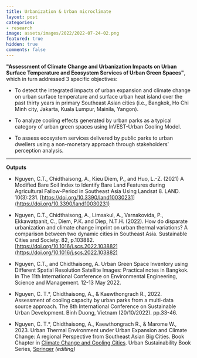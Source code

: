 ```yaml
---
title: Urbanization & Urban microclimate
layout: post
categories:
- research
image: assets/images/2022/2022-07-24-02.png
featured: true
hidden: true
comments: false
---
```


<b>"Assessment of Climate Change and Urbanization Impacts on Urban Surface Temperature and Ecosystem Services of Urban Green Spaces"</b>, which in turn addressed 3 specific objectives: 

* To detect the integrated impacts of urban expansion and climate change on urban surface temperature and surface urban heat island over the past thirty years in primary Southeast Asian cities (i.e., Bangkok, Ho Chi Minh city, Jakarta, Kuala Lumpur, Mainila, Yangon).

* To analyze cooling effects generated by urban parks as a typical category of urban green spaces using InVEST-Urban Cooling Model.

* To assess ecosystem services delivered by public parks to urban dwellers using a non-monetary approach through stakeholders’ perception analysis.


<hr>

<b> Outputs </b>

* Nguyen, C.T., Chidthaisong, A., Kieu Diem, P., and Huo, L.-Z. (2021) A Modified Bare Soil Index to Identify Bare Land Features during Agricultural Fallow-Period in Southeast Asia Using Landsat 8. LAND. 10(3):231. [https://doi.org/10.3390/land10030231](https://doi.org/10.3390/land10030231) 

* Nguyen, C.T., Chidthaisong, A., Limsakul, A., Varnakovida, P., Ekkawatpanit, C., Diem, P.K. and Diep, N.T.H. (2022). How do disparate urbanization and climate change imprint on urban thermal variations? A comparison between two dynamic cities in Southeast Asia. Sustainable Cities and Society. 82, p.103882. [https://doi.org/10.1016/j.scs.2022.103882](https://doi.org/10.1016/j.scs.2022.103882)

* Nguyen, C.T., and Chidthaisong, A. Urban Green Space Inventory using Different Spatial Resolution Satellite Images: Practical notes in Bangkok. In The 11th International Conference on Environmental Engineering, Science and Management. 12-13 May 2022. 

* Nguyen, C. T.*, Chidthaisong, A., & Kaewthongrach R., 2022. Assessment of cooling capacity by urban parks from a multi-data source approach. The 8th International Conference on Sustainable Urban Development. Binh Duong, Vietnam (20/10/2022). pp.33-46.

* Nguyen, C. T.*, Chidthaisong, A., Kaewthongrach R., & Marome W., 2023. Urban Thermal Environment under Urban Expansion and Climate Change: A regional Perspective from Southeast Asian Big Cities. Book Chapter in [Climate Change and Cooling Cities](https://link.springer.com/book/9789819936748). Urban Sustainability Book Series, [Springer](https://www.springer.com/series/16930) <i>(editing)</i>



